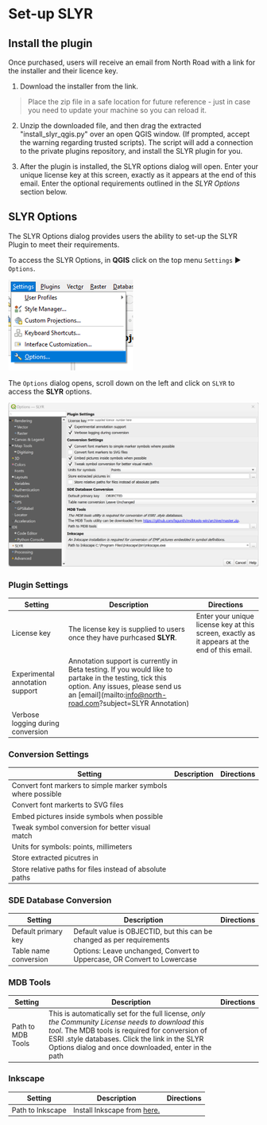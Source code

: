 # Set-up SLYR #
<!-- it would be nice to only give access to this page to purchasers -->

## Install the plugin ##
Once purchased, users will receive an email from North Road with a link for the installer and their licence key. 

1. Download the installer from the link. 
> Place the zip file in a safe location for future reference - just in case you need to update your machine so you can reload it. 

2. Unzip the downloaded file, and then drag the extracted "install_slyr_qgis.py" over an open QGIS window. (If prompted, accept the warning regarding trusted scripts). The script will add a connection to the private plugins repository, and install the SLYR plugin for you.

3. After the plugin is installed, the SLYR options dialog will open. Enter your unique license key at this screen, exactly as it appears at the end of this email. Enter the optional requirements outlined in the *SLYR Options* section below.

## SLYR Options ##
The SLYR Options dialog provides users the ability to set-up the SLYR Plugin to meet their requirements. 

To access the SLYR Options, in **QGIS** click on the top menu `Settings` ▶️ `Options`.

![Settings Options](../images/settings_options.png)

The `Options` dialog opens, scroll down on the left and click on `SLYR` to access the **SLYR** options.

![SLYR Options](../images/settings_options_slyr_edit2.png)

### Plugin Settings ###
| Setting | Description | Directions |
| ---| --- | --- |
License key | The license key is supplied to users once they have purhcased **SLYR**. | Enter your unique license key at this screen, exactly as it appears at the end of this email.
Experimental annotation support | Annotation support is currently in Beta testing. If you would like to partake in the testing, tick this option. Any issues, please send us an [email](mailto:info@north-road.com?subject=SLYR Annotation) | 
Verbose logging during conversion |  | 

### Conversion Settings ###
| Setting | Description | Directions |
| ---| --- | --- |
Convert font markers to simple marker symbols where possible |  | 
Convert font markerts to SVG files |  | 
Embed pictures inside symbols when possible |  | 
Tweak symbol conversion for better visual match |  |  |  | 
Units for symbols: points, millimeters |  | 
Store extracted picutres in |  | 
Store relative paths for files instead of absolute paths |  | 

### SDE Database Conversion ###
| Setting | Description | Directions |
| ---| --- | --- |
Default primary key | Default value is OBJECTID, but this can be changed as per requirements |
Table name conversion | Options: Leave unchanged, Convert to Uppercase, OR Convert to Lowercase |

### MDB Tools ###

| Setting | Description | Directions |
| ---| --- | --- |
Path to MDB Tools | This is automatically set for the full license, *only the Community License needs to download this tool*. The MDB tools is required for conversion of ESRI .style databases. Click the link in the SLYR Options dialog and once downloaded, enter in the path|

### Inkscape ###
| Setting | Description | Directions |
| ---| --- | --- |
Path to Inkscape | Install Inkscape from [here.](https://inkscape.org) |
